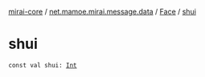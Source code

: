 [mirai-core](../../index.md) / [net.mamoe.mirai.message.data](../index.md) / [Face](index.md) / [shui](./shui.md)

# shui

`const val shui: `[`Int`](https://kotlinlang.org/api/latest/jvm/stdlib/kotlin/-int/index.html)